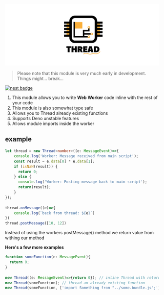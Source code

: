 ![alt text](https://github.com/duart38/Thread/blob/master/th_logo.png?raw=true "Logo Title Text 1")

> Please note that this module is very much early in development. Things might... break...

[![nest badge](https://nest.land/badge.svg)](https://nest.land/package/Thread)

1. This module allows you to write **Web Worker** code inline with the rest of your code
2. This module is also somewhat type safe
3. Allows you to Thread already existing functions
4. Supports Deno unstable features
5. Allows module imports inside the worker

## example
```typescript
let thread = new Thread<number>((e: MessageEvent)=>{
    console.log('Worker: Message received from main script');
    const result = e.data[0] * e.data[1];
    if (isNaN(result)) {
      return 0;
    } else {
      console.log('Worker: Posting message back to main script');
      return(result);
    }
});

thread.onMessage((e)=>{
    console.log(`back from thread: ${e}`)
})
thread.postMessage([10, 12])
```
Instead of using the workers postMessage() method we return value from withing our method

**Here's a few more examples**
```typescript
function someFunction(e: MessageEvent){
  return 0;
}

new Thread((e: MessageEvent)=>{return 0}); // inline Thread with return type of number
new Thread(someFunction); // thread an already existing function
new Thread(someFunction, ['import Something from "../some.bundle.js";']); // thread with custom importing
```
